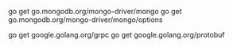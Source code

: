 
go get go.mongodb.org/mongo-driver/mongo
go get go.mongodb.org/mongo-driver/mongo/options

go get google.golang.org/grpc
go get google.golang.org/protobuf
